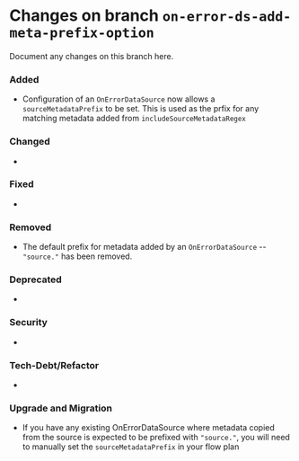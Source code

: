 # Changes on branch `on-error-ds-add-meta-prefix-option`
Document any changes on this branch here.
### Added
- Configuration of an `OnErrorDataSource` now allows a `sourceMetadataPrefix` to be set. This is used as the prfix for any matching  metadata added from `includeSourceMetadataRegex`

### Changed
- 

### Fixed
- 

### Removed
- The default prefix for metadata added by an `OnErrorDataSource` -- `"source."` has been removed.

### Deprecated
- 

### Security
- 

### Tech-Debt/Refactor
- 

### Upgrade and Migration
- If you have any existing OnErrorDataSource where metadata copied from the source is expected to be prefixed with `"source."`, you will need to manually set the `sourceMetadataPrefix` in your flow plan
